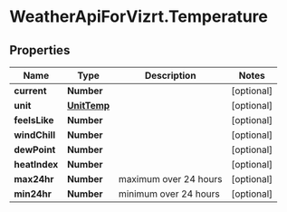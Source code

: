 # WeatherApiForVizrt.Temperature

## Properties
Name | Type | Description | Notes
------------ | ------------- | ------------- | -------------
**current** | **Number** |  | [optional] 
**unit** | [**UnitTemp**](UnitTemp.md) |  | [optional] 
**feelsLike** | **Number** |  | [optional] 
**windChill** | **Number** |  | [optional] 
**dewPoint** | **Number** |  | [optional] 
**heatIndex** | **Number** |  | [optional] 
**max24hr** | **Number** | maximum over 24 hours | [optional] 
**min24hr** | **Number** | minimum over 24 hours | [optional] 


